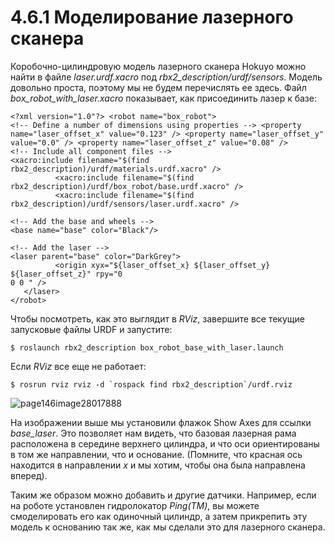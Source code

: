 # 4.6.1 Моделирование лазерного сканера

Коробочно-цилиндровую модель лазерного сканера Hokuyo можно найти в файле _laser.urdf.xacro_ под _rbx2\_description/urdf/sensors_. Модель довольно проста, поэтому мы не будем перечислять ее здесь. Файл _box\_robot\_with\_laser.xacro_ показывает, как присоединить лазер к базе:

```text
<?xml version="1.0"?> <robot name="box_robot">
<!-- Define a number of dimensions using properties --> <property name="laser_offset_x" value="0.123" /> <property name="laser_offset_y" value="0.0" /> <property name="laser_offset_z" value="0.08" />
<!-- Include all component files -->
<xacro:include filename="$(find rbx2_description)/urdf/materials.urdf.xacro" />
          <xacro:include filename="$(find
rbx2_description)/urdf/box_robot/base.urdf.xacro" />
          <xacro:include filename="$(find
rbx2_description)/urdf/sensors/laser.urdf.xacro" />

<!-- Add the base and wheels --> 
<base name="base" color="Black"/>

<!-- Add the laser -->
<laser parent="base" color="DarkGrey">
          <origin xyx="${laser_offset_x} ${laser_offset_y} ${laser_offset_z}" rpy="0 
0 0 " />
   </laser>
</robot>
```

Чтобы посмотреть, как это выглядит в _RViz_, завершите все текущие запусковые файлы URDF и запустите:

```text
$ roslaunch rbx2_description box_robot_base_with_laser.launch
```

Если _RViz_ все еще не работает:

```text
$ rosrun rviz rviz -d `rospack find rbx2_description`/urdf.rviz
```

![page146image28017888](blob:https://app.gitbook.com/cead3a93-88f9-482f-a066-891cd759e487)

На изображении выше мы установили флажок Show Axes для ссылки _base\_laser_. Это позволяет нам видеть, что базовая лазерная рама расположена в середине верхнего цилиндра, и что оси ориентированы в том же направлении, что и основание. \(Помните, что красная ось находится в направлении _x_ и мы хотим, чтобы она была направлена вперед\).

Таким же образом можно добавить и другие датчики. Например, если на роботе установлен гидролокатор _Ping\(TM\)_, вы можете смоделировать его как одиночный цилиндр, а затем прикрепить эту модель к основанию так же, как мы сделали это для лазерного сканера.









